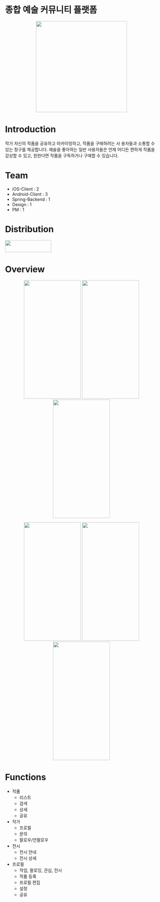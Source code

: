 # 종합 예술 커뮤니티 플랫폼
<div>
  <p align = "center">
    <img width = "300" src = "https://github.com/user-attachments/assets/849ec018-9732-4f09-b3bd-a6f008568611">
  </p>
</div>

# Introduction
작가 자신의 작품을 공유하고 아카이빙하고, 작품을 구매하려는 사 용자들과 소통할 수 있는 창구를 제공합니다. 예술을 좋아하는 일반 사용자들은 언제 어디든 편하게 작품을 감상할 수 있고, 원한다면 작품을 구독하거나 구매할 수 있습니다.

# Team
- iOS-Client : 2
- Android-Client : 3
- Spring-Backend : 1
- Design : 1
- PM : 1

# Distribution
<p>
  <a href="https://apps.apple.com/kr/app/plain/id6483368012"><img src="https://img.shields.io/badge/App Store-0D96F6?style=flat-square&logo=AppStore&logoColor=white", width=152, height=40/></a> 
</p>

# Overview
<div>
  <p align = "center">
	<img width = "188" height = "390" src = "https://github.com/user-attachments/assets/baf51e21-620d-440a-93a7-1d9dec7d34be">
	  <img width = "188" height = "390" src = "https://github.com/user-attachments/assets/280cb188-0fec-45cf-943f-aafe1aa1b5aa">
    	<img width = "188" height = "390" src = "https://github.com/user-attachments/assets/40f0abb1-190e-4d1c-9376-ddad2c8d22db">
  </p>
</div>
<div>
  <p align = "center">
	<img width = "188" height = "390" src = "https://github.com/user-attachments/assets/47876889-25f2-4e82-a9dd-a196d67c8b5d">
	  <img width = "188" height = "390" src = "https://github.com/user-attachments/assets/a948b3cd-e760-4e7b-8c8f-b00eb8faa8a1">
    	<img width = "188" height = "390" src = "https://github.com/user-attachments/assets/e1da763b-a64b-440c-a936-2fc5d01d7094">
  </p>
</div>

# Functions
- 작품
  	- 리스트
  	- 검색
  	- 상세
  	- 공유
- 작가
  	- 프로필
  	- 문의
  	- 팔로우/언팔로우
- 전시
	- 전시 안내
   	- 전시 상세
- 프로필
  	- 작업, 팔로잉, 관심, 전시
  	- 작품 등록
  	- 프로필 편집
  	- 설정
  	- 공유

